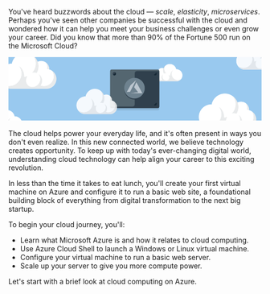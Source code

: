 You've heard buzzwords about the cloud &mdash; _scale_, _elasticity_, _microservices_. Perhaps you've seen other companies be successful with the cloud and wondered how it can help you meet your business challenges or even grow your career. Did you know that more than 90% of the Fortune 500 run on the Microsoft Cloud?

![The Azure logo representing the start of your learning journey](../media/1-heading.png)

The cloud helps power your everyday life, and it's often present in ways you don't even realize. In this new connected world, we believe technology creates opportunity. To keep up with today's ever-changing digital world, understanding cloud technology can help align your career to this exciting revolution.

In less than the time it takes to eat lunch, you'll create your first virtual machine on Azure and configure it to run a basic web site, a foundational building block of everything from digital transformation to the next big startup.

To begin your cloud journey, you'll:

* Learn what Microsoft Azure is and how it relates to cloud computing.
* Use Azure Cloud Shell to launch a Windows or Linux virtual machine.
* Configure your virtual machine to run a basic web server.
* Scale up your server to give you more compute power.

Let's start with a brief look at cloud computing on Azure.